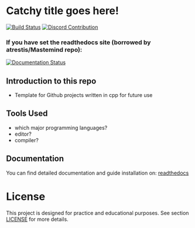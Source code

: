 # Catchy title goes here!

[![Build Status](https://travis-ci.org/atrestis/CppTemplate.svg?branch=master)](https://travis-ci.org/atrestis/CppTemplate)
[![Discord Contribution](https://img.shields.io/badge/Discord-Contribution-blue.svg?branch=master)](https://discord.gg/36ZDpPY)

### If you have set the readthedocs site (borrowed by atrestis/Mastemind repo):
[![Documentation Status](https://readthedocs.org/projects/atrestismastermind/badge/?version=latest)](http://atrestismastermind.readthedocs.io/en/latest/?badge=latest)

## Introduction to this repo

- Template for Github projects written in cpp for future use

## Tools Used 

- which major programming languages?
- editor?
- compiler? 

## Documentation 

You can find detailed documentation and guide installation on: 
[readthedocs](https://github.com/atrestis/)

# License 

This project is designed for practice and educational purposes.
See section [LICENSE][] for more details. 

[LICENSE]: LICENSE.md



